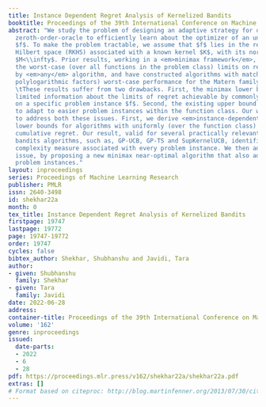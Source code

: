 ```yaml
---
title: Instance Dependent Regret Analysis of Kernelized Bandits
booktitle: Proceedings of the 39th International Conference on Machine Learning
abstract: "We study the problem of designing an adaptive strategy for querying a noisy
  zeroth-order-oracle to efficiently learn about the optimizer of an unknown function
  $f$. To make the problem tractable, we assume that $f$ lies in the reproducing kernel
  Hilbert space (RKHS) associated with a known kernel $K$, with its norm bounded by
  $M<\\infty$. Prior results, working in a <em>minimax framework</em>, have characterized
  the worst-case (over all functions in the problem class) limits on regret achievable
  by <em>any</em> algorithm, and have constructed algorithms with matching (modulo
  polylogarithmic factors) worst-case performance for the Matern family of kernels.
  \tThese results suffer from two drawbacks. First, the minimax lower bound gives
  limited information about the limits of regret achievable by commonly used algorithms
  on a specific problem instance $f$. Second, the existing upper bound analysis fails
  to adapt to easier problem instances within the function class. Our work takes steps
  to address both these issues. First, we derive <em>instance-dependent</em> regret
  lower bounds for algorithms with uniformly (over the function class) vanishing normalized
  cumulative regret. Our result, valid for several practically relevant kernelized
  bandits algorithms, such as, GP-UCB, GP-TS and SupKernelUCB, identifies a fundamental
  complexity measure associated with every problem instance. We then address the second
  issue, by proposing a new minimax near-optimal algorithm that also adapts to easier
  problem instances."
layout: inproceedings
series: Proceedings of Machine Learning Research
publisher: PMLR
issn: 2640-3498
id: shekhar22a
month: 0
tex_title: Instance Dependent Regret Analysis of Kernelized Bandits
firstpage: 19747
lastpage: 19772
page: 19747-19772
order: 19747
cycles: false
bibtex_author: Shekhar, Shubhanshu and Javidi, Tara
author:
- given: Shubhanshu
  family: Shekhar
- given: Tara
  family: Javidi
date: 2022-06-28
address:
container-title: Proceedings of the 39th International Conference on Machine Learning
volume: '162'
genre: inproceedings
issued:
  date-parts:
  - 2022
  - 6
  - 28
pdf: https://proceedings.mlr.press/v162/shekhar22a/shekhar22a.pdf
extras: []
# Format based on citeproc: http://blog.martinfenner.org/2013/07/30/citeproc-yaml-for-bibliographies/
---
```

